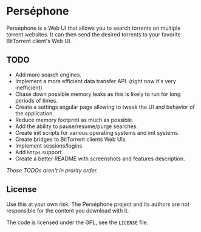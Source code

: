 # Perséphone

Perséphone is a Web UI that allows you to search torrents on multiple torrent websites. It can then send the desired torrents to your favorite BitTorrent client's Web UI.

## TODO
* Add more search engines.
* Implement a more efficient data transfer API. (right now it's very inefficient)
* Chase down possible memory leaks as this is likely to run for long periods of times.
* Create a settings angular page allowing to tweak the UI and behavior of the application.
* Reduce memory footprint as much as possible.
* Add the ability to pause/resume/purge searches.
* Create init scripts for various operating systems and init systems.
* Create bridges to BitTorrent clients Web UIs.
* Implement sessions/logins
* Add `https` support.
* Create a better README with screenshots and features description.

*Those TODOs aren't in prority order.*

## License
Use this at your own risk. The Perséphone project and its authors are not responsible for the content you download with it.

The code is licensed under the GPL, see the `LICENSE` file.
